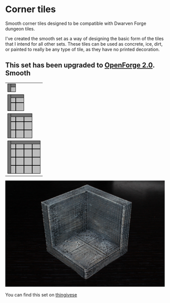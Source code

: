 Corner tiles
============

Smooth corner tiles designed to be compatible with Dwarven Forge dungeon tiles.

I've created the smooth set as a way of designing the basic form of the tiles that I intend for all other sets.  These tiles can be used as concrete, ice, dirt, or painted to really be any type of tile, as they have no printed decoration.

This set has been upgraded to [OpenForge 2.0](https://github.com/devonjones/OpenForge).
Smooth
------

<table>
<tr>
  <td><a href="smooth_corner_1x1.stl"><img src="images/1x1.png"></a></td>
</tr>
<tr>
  <td><a href="smooth_corner_2x2.stl"><img src="images/2x2.png"></a></td>
</tr>
<tr>
  <td><a href="smooth_corner_3x3.stl"><img src="images/3x3.png"></a></td>
</tr>
<tr>
  <td><a href="smooth_corner_4x4.stl"><img src="images/4x4.png"></a></td>
</tr>
</table>

![2x2 Corner](images/IMG_7804.JPG)

You can find this set on [thingivese](http://www.thingiverse.com/thing:239156)
